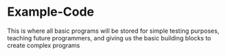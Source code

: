# Example-Code
This is where all basic programs will be stored for simple testing purposes, teaching future programmers, and giving us the basic building blocks to create complex programs
